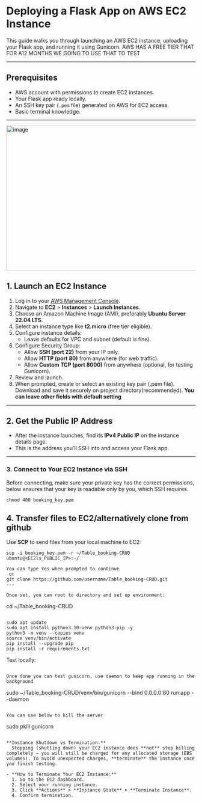 # Deploying a Flask App on AWS EC2 Instance

This guide walks you through launching an AWS EC2 instance, uploading your Flask app, and running it using Gunicorn. AWS HAS A FREE TIER THAT FOR A12 MONTHS WE GOING TO USE THAT TO TEST 

---

## Prerequisites
- AWS account with permissions to create EC2 instances.
- Your Flask app ready locally.
- An SSH key pair (`.pem` file) generated on AWS for EC2 access.
- Basic terminal knowledge.

---

<img width="1913" height="386" alt="image" src="https://github.com/user-attachments/assets/fa17e78d-d80f-4f48-8c79-b2b0c039120d" />


## 1. Launch an EC2 Instance

1. Log in to your [AWS Management Console](https://aws.amazon.com/console/).
2. Navigate to **EC2** > **Instances** > **Launch Instances**.
3. Choose an Amazon Machine Image (AMI), preferably **Ubuntu Server 22.04 LTS**.
4. Select an instance type like **t2.micro** (free tier eligible).
5. Configure instance details:
   - Leave defaults for VPC and subnet (default is fine).
6. Configure Security Group:
   - Allow **SSH (port 22)** from your IP only.
   - Allow **HTTP (port 80)** from anywhere (for web traffic).
   - Allow **Custom TCP (port 8000)** from anywhere (optional, for testing Gunicorn).
7. Review and launch.
8. When prompted, create or select an existing key pair (.pem file). Download and save it securely on project directory(recommended).
   **You can leave other fields with default setting**
---

## 2. Get the Public IP Address

- After the instance launches, find its **IPv4 Public IP** on the instance details page.  
- This is the address you'll SSH into and access your Flask app.

---

### 3. Connect to Your EC2 Instance via SSH

Before connecting, make sure your private key has the correct permissions, below ensures that your key is readable only by you, which SSH requires.

```
chmod 400 booking_key.pem
```

## 4. Transfer files to EC2/alternatively clone from github
Use **SCP** to send files from your local machine to EC2:

```
scp -i booking_key.pem -r ~/Table_booking-CRUD ubuntu@<EC2ls_PUBLIC_IP>:~/

You can type Yes when prompted to continue
 or
git clone https://github.com/username/Table_booking-CRUD.git
---

Once set, you can root to directory and set up environment:
```
cd ~/Table_booking-CRUD
```
```
```
sudo apt update
sudo apt install python3.10-venv python3-pip -y
python3 -m venv --copies venv
source venv/bin/activate
pip install --upgrade pip
pip install -r requirements.txt

```

Test locally:

```

Once done you can test gunicorn, use daemon to keep app running in the background

```

sudo ~/Table_booking-CRUD/venv/bin/gunicorn --bind 0.0.0.0:80 run:app --daemon

```

You can use below to kill the server

```
sudo pkill gunicorn
```

**Instance Shutdown vs Termination:**  
  Stopping (shutting down) your EC2 instance does **not** stop billing completely — you will still be charged for any allocated storage (EBS volumes). To avoid unexpected charges, **terminate** the instance once you finish testing.

- **How to Terminate Your EC2 Instance:**  
  1. Go to the EC2 dashboard.  
  2. Select your running instance.  
  3. Click **Actions** > **Instance State** > **Terminate Instance**.  
  4. Confirm termination. 
